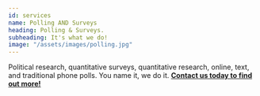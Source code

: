 ```yaml
---
id: services
name: Polling AND Surveys
heading: Polling & Surveys.
subheading: It's what we do!
image: "/assets/images/polling.jpg"
---
```


Political research, quantitative surveys, quantitative research, online, text, and traditional phone polls. You name it, we do it. **[Contact us today to find out more!](#/features/03-contact)**
